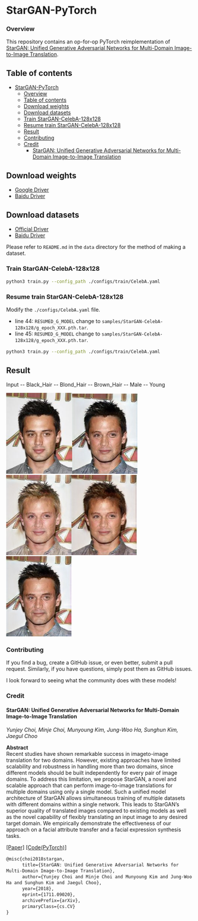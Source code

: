 # StarGAN-PyTorch

### Overview

This repository contains an op-for-op PyTorch reimplementation of [StarGAN: Unified Generative Adversarial Networks for Multi-Domain Image-to-Image Translation](https://arxiv.org/abs/1711.09020v3).

## Table of contents

- [StarGAN-PyTorch](#stargan-pytorch)
    - [Overview](#overview)
    - [Table of contents](#table-of-contents)
    - [Download weights](#download-weights)
    - [Download datasets](#download-datasets)
    - [Train StarGAN-CelebA-128x128](#train-stargan-celeba-128x128)
    - [Resume train StarGAN-CelebA-128x128](#resume-train-stargan-celeba-128x128)
    - [Result](#result)
    - [Contributing](#contributing)
    - [Credit](#credit)
        - [StarGAN: Unified Generative Adversarial Networks for Multi-Domain Image-to-Image Translation](#stargan-unified-generative-adversarial-networks-for-multi-domain-image-to-image-translation)

## Download weights

- [Google Driver](https://drive.google.com/drive/folders/1L8cqGfONMx5cA7-iCJxvdeWdR8LigdyX?usp=sharing)
- [Baidu Driver](https://pan.baidu.com/s/1rXS2NQwI_pI7zPJGXKAV4g?pwd=llot)

## Download datasets

- [Official Driver](https://www.dropbox.com/s/d1kjpkqklf0uw77/celeba.zip?dl=0)
- [Baidu Driver](https://pan.baidu.com/s/1FKbeUVeXc8pvfU4363CSqA?pwd=llot)

Please refer to `README.md` in the `data` directory for the method of making a dataset.

### Train StarGAN-CelebA-128x128

```bash
python3 train.py --config_path ./configs/train/CelebA.yaml
```

### Resume train StarGAN-CelebA-128x128

Modify the `./configs/CelebA.yaml` file.

- line 44: `RESUMED_G_MODEL` change to `samples/StarGAN-CelebA-128x128/g_epoch_XXX.pth.tar`.
- line 45: `RESUMED_G_MODEL` change to `samples/StarGAN-CelebA-128x128/g_epoch_XXX.pth.tar`.

```bash
python3 train.py --config_path ./configs/train/CelebA.yaml
```

## Result

Input -- Black_Hair -- Blond_Hair -- Brown_Hair -- Male -- Young

<img src="figure/Input.jpg" title="Input"/><img src="figure/Input_Black_Hair.jpg" title="Input_Black_Hair"><img src="figure/Input_Blond_Hair.jpg" title="Blond_Hair"><img src="figure/Input_Brown_Hair.jpg" title="Brown_Hair"><img src="figure/Input_Male.jpg" title="Male">

### Contributing

If you find a bug, create a GitHub issue, or even better, submit a pull request. Similarly, if you have questions, simply post them as GitHub issues.

I look forward to seeing what the community does with these models!

### Credit

#### StarGAN: Unified Generative Adversarial Networks for Multi-Domain Image-to-Image Translation

_Yunjey Choi, Minje Choi, Munyoung Kim, Jung-Woo Ha, Sunghun Kim, Jaegul Choo_ <br>

**Abstract** <br>
Recent studies have shown remarkable success in imageto-image translation for two domains. However, existing
approaches have limited scalability and robustness in handling more than two domains, since different models should
be built independently for every pair of image domains. To address this limitation, we propose StarGAN, a novel and
scalable approach that can perform image-to-image translations for multiple domains using only a single model.
Such a unified model architecture of StarGAN allows simultaneous training of multiple datasets with different domains
within a single network. This leads to StarGAN’s superior quality of translated images compared to existing models as
well as the novel capability of flexibly translating an input image to any desired target domain. We empirically demonstrate the effectiveness of our
approach on a facial attribute transfer and a facial expression synthesis tasks.

[[Paper]](https://arxiv.org/pdf/1711.09020v3) [[Code(PyTorch)]](https://github.com/yunjey/stargan)

```
@misc{choi2018stargan,
      title={StarGAN: Unified Generative Adversarial Networks for Multi-Domain Image-to-Image Translation}, 
      author={Yunjey Choi and Minje Choi and Munyoung Kim and Jung-Woo Ha and Sunghun Kim and Jaegul Choo},
      year={2018},
      eprint={1711.09020},
      archivePrefix={arXiv},
      primaryClass={cs.CV}
}
```